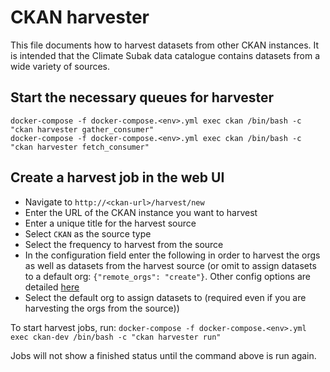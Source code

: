# CKAN harvester

This file documents how to harvest datasets from other CKAN instances. It is intended that the Climate Subak data catalogue contains datasets from a wide variety of sources.

## Start the necessary queues for harvester
`docker-compose -f docker-compose.<env>.yml exec ckan /bin/bash -c "ckan harvester gather_consumer"`\
`docker-compose -f docker-compose.<env>.yml exec ckan /bin/bash -c "ckan harvester fetch_consumer"`

## Create a harvest job in the web UI
- Navigate to `http://<ckan-url>/harvest/new`
- Enter the URL of the CKAN instance you want to harvest
- Enter a unique title for the harvest source
- Select `CKAN` as the source type
- Select the frequency to harvest from the source
- In the configuration field enter the following in order to harvest the orgs as well as datasets from the harvest source (or omit to assign datasets to a default org: `{"remote_orgs": "create"}`. Other config options are detailed [here](https://github.com/ckan/ckanext-harvest/#the-ckan-harvester)
- Select the default org to assign datasets to (required even if you are harvesting the orgs from the source))

To start harvest jobs, run: `docker-compose -f docker-compose.<env>.yml exec ckan-dev /bin/bash -c "ckan harvester run"`

Jobs will not show a finished status until the command above is run again.
